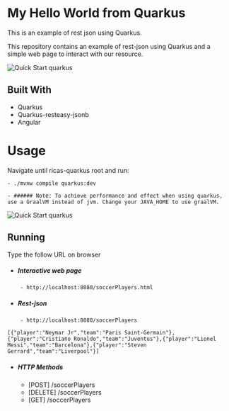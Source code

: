 # My Hello World from Quarkus

This is an example of rest json using Quarkus.

This repository contains an example of rest-json using Quarkus and a simple web page to interact with our resource.


![Quick Start quarkus](
https://imagizer.imageshack.com/img922/6096/WLCXll.png)

## Built With
- Quarkus
- Quarkus-resteasy-jsonb
- Angular

# Usage
Navigate until ricas-quarkus root and run:
```
- ./mvnw compile quarkus:dev
```
    - ###### Note: To achieve performance and effect when using quarkus, use a GraalVM instead of jvm. Change your JAVA_HOME to use graalVM.
    
![Quick Start quarkus](https://imagizer.imageshack.com/img922/4744/eddw0N.png)
    


## Running
Type the follow URL on browser
- ##### Interactive web page
```
    - http://localhost:8080/soccerPlayers.html
 ```
- ##### Rest-json
```
    - http://localhost:8080/soccerPlayers
 ```
    [{"player":"Neymar Jr","team":"Paris Saint-Germain"},{"player":"Cristiano Ronaldo","team":"Juventus"},{"player":"Lionel   Messi","team":"Barcelona"},{"player":"Steven Gerrard","team":"Liverpool"}]
- ##### HTTP Methods
    - [POST] /soccerPlayers
    - [DELETE] /soccerPlayers
    - [GET] /soccerPlayers 

